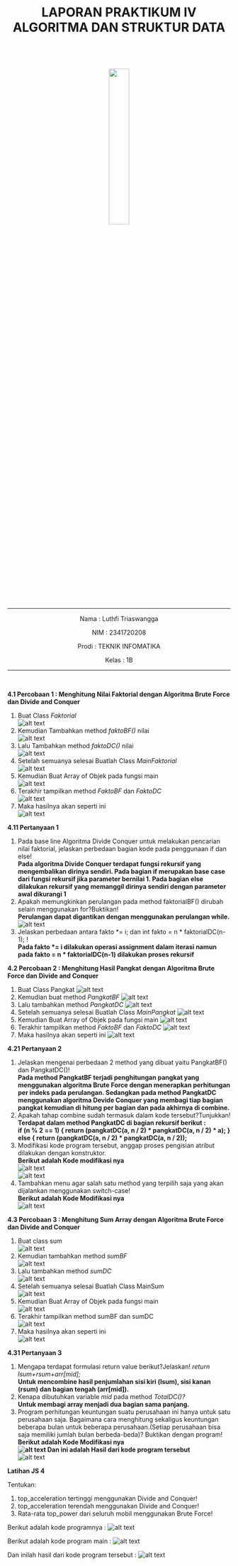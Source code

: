 # <p align ="center">  LAPORAN PRAKTIKUM IV ALGORITMA DAN STRUKTUR DATA </p> 
<br><br>

<p align="center">
   <img src="https://static.wikia.nocookie.net/logopedia/images/8/8a/Politeknik_Negeri_Malang.png/revision/latest?cb=20190922202558" width="30%"> </p>

<br>

<hr>
<p align = "center"> Nama  : Luthfi Triaswangga </p>
<p align = "center"> NIM   : 2341720208 </p>
<p align = "center"> Prodi : TEKNIK INFOMATIKA</p>
<p align = "center"> Kelas : 1B </p>
<hr><br>

<b>4.1 Percobaan 1 : Menghitung Nilai Faktorial dengan Algoritma Brute Force dan Divide and Conquer </b>

1. Buat Class <i>Faktorial</i><br>
![alt text](image.png)
2. Kemudian Tambahkan method <i>faktoBF()</i> nilai<br>
![alt text](image-1.png)
3. Lalu Tambahkan method <i>faktoDC()</i> nilai<br>
![alt text](image-2.png)
4. Setelah semuanya selesai Buatlah Class <i>MainFaktorial</i><br>
![alt text](image-3.png)
5. Kemudian Buat Array of Objek pada fungsi main<br>
![alt text](image-5.png)
6. Terakhir tampilkan method <i>FaktoBF</i> dan <i>FaktoDC</i><br>
![alt text](image-4.png)
7. Maka hasilnya akan seperti ini<br>
![alt text](image-6.png)

<b>4.11 Pertanyaan 1</b>

1. Pada base line Algoritma Divide Conquer untuk melakukan pencarian nilai faktorial, jelaskan
perbedaan bagian kode pada penggunaan if dan else!<br><b>
Pada algoritma Divide Conquer terdapat fungsi rekursif yang mengembalikan dirinya sendiri. Pada bagian if merupakan base case dari fungsi rekursif jika parameter bernilai 1. Pada bagian else dilakukan rekursif yang memanggil dirinya sendiri dengan parameter awal dikurangi 1</b>
2. Apakah memungkinkan perulangan pada method faktorialBF() dirubah selain menggunakan
for?Buktikan!<br><b>
Perulangan dapat digantikan dengan menggunakan perulangan while.</b><br>
![alt text](image-24.png)
3. Jelaskan perbedaan antara fakto *= i; dan int fakto = n * faktorialDC(n-1); !<br><b>
Pada fakto *= i dilakukan operasi assignment dalam iterasi namun pada fakto = n * faktorialDC(n-1) dilakukan proses rekursif</b>

<b>4.2 Percobaan 2 : Menghitung Hasil Pangkat dengan Algoritma Brute Force dan Divide and Conquer</b>

1. Buat Class Pangkat
![alt text](image-7.png)
2. Kemudian buat method <i>PangkatBF</i>
![alt text](image-8.png)
3. Lalu tambahkan method <i>PangkatDC</i>
![alt text](image-9.png)
4. Setelah semuanya selesai Buatlah Class <i>MainPangkat</i>
![alt text](image-10.png)
5. Kemudian Buat Array of Objek pada fungsi main
![alt text](image-11.png)
6. Terakhir tampilkan method <i>FaktoBF</i> dan <i>FaktoDC</i>
![alt text](image-12.png)
7. Maka hasilnya akan seperti ini
![alt text](image-13.png)

<b>4.21 Pertanyaan 2</b>

1. Jelaskan mengenai perbedaan 2 method yang dibuat yaitu PangkatBF() dan PangkatDC()!<br><b>
Pada method PangkatBF terjadi penghitungan pangkat yang menggunakan algoritma Brute Force dengan menerapkan perhitungan per indeks pada perulangan. Sedangkan pada method PangkatDC menggunakan algoritma Devide Conquer yang membagi tiap bagian pangkat kemudian di hitung per bagian dan pada akhirnya di combine.</b>
2. Apakah tahap combine sudah termasuk dalam kode tersebut?Tunjukkan!<br><b>
Terdapat dalam method PangkatDC di bagian rekursif berikut :<br>
if (n % 2 == 1) { return (pangkatDC(a, n / 2) * pangkatDC(a, n / 2) * a); } else { return (pangkatDC(a, n / 2) * pangkatDC(a, n / 2));</b>
3. Modifikasi kode program tersebut, anggap proses pengisian atribut dilakukan dengan
konstruktor.<br><b>
Berikut adalah Kode modifikasi nya<br></b>
![alt text](image-25.png)<br>
![alt text](image-26.png)
4. Tambahkan menu agar salah satu method yang terpilih saja yang akan dijalankan menggunakan
switch-case!<br><b>
Berikut adalah Kode Modifikasi nya<br></b>
![alt text](image-27.png)


<b>4.3 Percobaan 3 : Menghitung Sum Array dengan Algoritma Brute Force dan Divide and Conquer</b>

1. Buat class sum<br>
![alt text](image-14.png)
2. Kemudian tambahkan method <i>sumBF</i><br>
![alt text](image-15.png)
3. Lalu tambahkan method <i>sumDC</i><br>
![alt text](image-16.png)
4. Setelah semuanya selesai Buatlah Class MainSum<br>
![alt text](image-17.png)
5. Kemudian Buat Array of Objek pada fungsi main<br>
![alt text](image-18.png)
6. Terakhir tampilkan method sumBF dan sumDC<br>
![alt text](image-19.png)
7. Maka hasilnya akan seperti ini<br>
![alt text](image-20.png)

<b>4.31 Pertanyaan 3</b>
1. Mengapa terdapat formulasi return value berikut?Jelaskan! <i>return lsum+rsum+arr[mid];</i><br><b>
Untuk mencombine hasil penjumlahan sisi kiri (lsum), sisi kanan (rsum) dan bagian tengah (arr[mid]).</b>
2. Kenapa dibutuhkan variable <i>mid</i> pada method <i>TotalDC()?</i><br><b>
Untuk membagi array menjadi dua bagian sama panjang.</b>
3. Program perhitungan keuntungan suatu perusahaan ini hanya untuk satu perusahaan saja.
Bagaimana cara menghitung sekaligus keuntungan beberapa bulan untuk beberapa
perusahaan.(Setiap perusahaan bisa saja memiliki jumlah bulan berbeda-beda)? Buktikan
dengan program!<br><b>
Berikut adalah Kode Modifikasi nya<br>
![alt text](image-28.png)
Dan ini adalah Hasil dari kode program tersebut</b><br>
![alt text](image-29.png)

<b>Latihan JS 4</b>

Tentukan:
1. top_acceleration tertinggi menggunakan Divide and Conquer!
2. top_acceleration terendah menggunakan Divide and Conquer!
3. Rata-rata top_power dari seluruh mobil menggunakan Brute Force!

Berikut adalah kode programnya : 
![alt text](image-21.png)

Berikut adalah kode program main : 
![alt text](image-22.png)

Dan inilah hasil dari kode program tersebut :
![alt text](image-23.png)